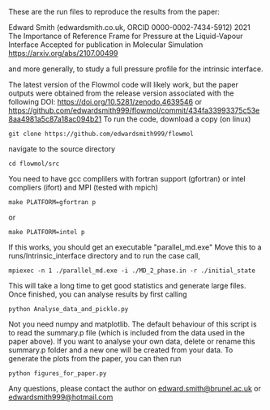 These are the run files to reproduce the results from the paper:

Edward Smith (edwardsmith.co.uk, ORCID 0000-0002-7434-5912)
2021
The Importance of Reference Frame for Pressure at the Liquid-Vapour Interface
Accepted for publication in Molecular Simulation
https://arxiv.org/abs/2107.00499

and more generally, to study a full pressure profile for the intrinsic interface.

The latest version of the Flowmol code will likely work, but the paper outputs were obtained from the release version associated with the following DOI:
https://doi.org/10.5281/zenodo.4639546 or 
https://github.com/edwardsmith999/flowmol/commit/434fa33993375c53e8aa4981a5c87a18ac094b21
To run the code, download a copy (on linux)

`git clone https://github.com/edwardsmith999/flowmol`

navigate to the source directory

`cd flowmol/src`

You need to have gcc complilers with fortran support (gfortran) or intel compliers (ifort) and MPI (tested with mpich)

`make PLATFORM=gfortran p`

or

`make PLATFORM=intel p`

If this works, you should get an executable "parallel_md.exe"
Move this to a runs/Intrinsic_interface directory and to run the case call,

`mpiexec -n 1 ./parallel_md.exe -i ./MD_2_phase.in -r ./initial_state`

This will take a long time to get good statistics and generate large files.
Once finished, you can analyse results by first calling

`python Analyse_data_and_pickle.py`

Not you need numpy and matplotlib. The default behaviour of this script is to read
the summary.p file (which is included from the data used in the paper above). If
you want to analyse your own data, delete or rename this summary.p folder and a new
one will be created from your data.
To generate the plots from the paper, you can then run

`python figures_for_paper.py`

Any questions, please contact the author on edward.smith@brunel.ac.uk or edwardsmith999@hotmail.com
